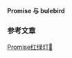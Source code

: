 <!-- # 聊聊工作中遇到的Promise
Promise大家都很熟悉，ES 6规范嘛，resolve、reject、then、catch都烂熟于心，但是苦于工作中没有应用，也空是屠龙之技~

### Promise吃掉Error
##### 浏览器环境
浏览器执行Promise遇到错误，会打印出错误提示`ReferenceError: xxxxxx`，但是不会退出进程、终止脚本执行，2 秒之后还是会输出123。这就是说，`Promise` 内部的错误不会影响到 `Promise` 外部的代码，通俗的说法就是`Promise` 会吃掉错误”。
##### node环境
这个脚本放在服务器执行，退出码就是`0`（即表示执行成功）。不过，`Node` 有一个`unhandledRejection`事件，专门监听未捕获的`reject`错误，上面的脚本会触发这个事件的监听函数，可以在监听函数里面抛出错误。
```js
process.on('unhandledRejection', function (err, p) {
  throw err;
});
```
上面代码中，`unhandleRejection`的回调函数，有两个参数，错误对象本身 和 报错的 Promise对象实例。
不过在将来，node打算将Promise的Error等级提高为必须处理，否则抛出错误，停止程序的运行。


##### Promise Chain -->  


#### Promise 与 bulebird



### 参考文章
[Promise红绿灯🚥](https://blog.csdn.net/huohuotu/article/details/77749929)   